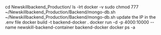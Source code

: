 
cd Newskillbackend_Production/
ls -lrt
docker -v
sudo chmod 777 ~/Newskillbackend_Production/Backend/mongo-db.sh 
~/Newskillbackend_Production/Backend/mongo-db.sh
update the IP in the .env file
docker build -t backend-docker .
docker run -d -p 4000:10000 --name newskill-backend-container backend-docker
docker ps -a





 